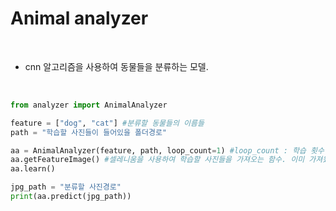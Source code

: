 <h1>Animal analyzer</h1>

<br/>

- cnn 알고리즘을 사용하여 동물들을 분류하는 모델.

<br/>

``` python
from analyzer import AnimalAnalyzer

feature = ["dog", "cat"] #분류할 동물들의 이름들
path = "학습할 사진들이 들어있을 폴더경로"

aa = AnimalAnalyzer(feature, path, loop_count=1) #loop_count : 학습 횟수
aa.getFeatureImage() #셀레니움을 사용하여 학습할 사진들을 가져오는 함수. 이미 가져왔으면 뺴도됨.
aa.learn()

jpg_path = "분류할 사진경로"
print(aa.predict(jpg_path))
```
